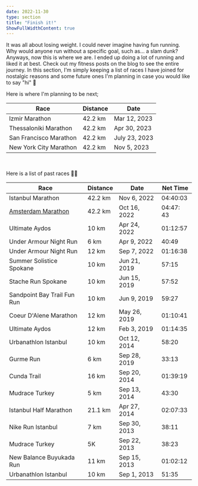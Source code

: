 ```yaml
---
date: 2022-11-30
type: section
title: "Finish it!"
ShowFullWidthContent: true
---
```


It was all about losing weight. I could never imagine having fun running. Why would anyone run without a specific goal, such as... a slam dunk? Anyways, now this is where we are. I ended up doing a lot of running and liked it at best. Check out my fitness posts on the blog to see the entire journey. In this section, I'm simply keeping a list of races I have joined for nostalgic reasons and some future ones I'm planning in case you would like to say "hi" 👋

Here is where I'm planning to be next;

| Race                   | Distance | Date          |
|------------------------|----------|---------------|
| Izmir Marathon         | 42.2 km  | Mar 12, 2023  |
| Thessaloniki Marathon  | 42.2 km  | Apr 30, 2023  |
| San Francisco Marathon | 42.2 km  | July 23, 2023 |
| New York City Marathon | 42.2 km  | Nov 5, 2023   |

<br/>

Here is a list of past races 🏃‍♂️

| Race                                                                      | Distance | Date         | Net Time  |
|---------------------------------------------------------------------------|----------|--------------|-----------|
| Istanbul Marathon                                                         | 42.2 km  | Nov 6, 2022  | 04:40:03  |
| [Amsterdam Marathon](https://daron.blog/2022/finished-my-first-marathon/) | 42.2 km  | Oct 16, 2022 | 04:47: 43 |
| Ultimate Aydos                                                            | 10 km    | Apr 24, 2022 | 01:12:57  |
| Under Armour Night Run                                                    | 6 km     | Apr 9, 2022  | 40:49     |
| Under Armour Night Run                                                    | 12 km    | Sep 7, 2022  | 01:16:38  |
| Summer Solistice Spokane                                                  | 10 km    | Jun 21, 2019 | 57:15     |
| Stache Run Spokane                                                        | 10 km    | Jun 15, 2019 | 57:52     |
| Sandpoint Bay Trail Fun Run                                               | 10 km    | Jun 9, 2019  | 59:27     |
| Coeur D'Alene Marathon                                                    | 12 km    | May 26, 2019 | 01:10:41  |
| Ultimate Aydos                                                            | 12 km    | Feb 3, 2019  | 01:14:35  |
| Urbanathlon Istanbul                                                      | 10 km    | Oct 12, 2014 | 58:20     |
| Gurme Run                                                                 | 6 km     | Sep 28, 2019 | 33:13     |  
| Cunda Trail                                                               | 16 km    | Sep 20, 2014 | 01:39:19  |
| Mudrace Turkey                                                            | 5 km     | Sep 13, 2014 | 43:30     |
| Istanbul Half Marathon                                                    | 21.1 km  | Apr 27, 2014 | 02:07:33  |
| Nike Run Istanbul                                                         | 7 km     | Sep 30, 2013 | 38:11     |
| Mudrace Turkey                                                            | 5K       | Sep 22, 2013 | 38:23     |
| New Balance Buyukada Run                                                  | 11 km    | Sep 15, 2013 | 01:02:12  |
| Urbanathlon Istanbul                                                      | 10 km    | Sep 1, 2013  | 51:35     |

